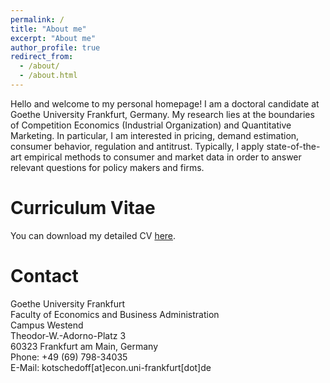 ```yaml
---
permalink: /
title: "About me"
excerpt: "About me"
author_profile: true
redirect_from: 
  - /about/
  - /about.html
---
```


Hello and welcome to my personal homepage! I am a doctoral candidate at Goethe University Frankfurt, Germany. My research lies at the boundaries of Competition Economics (Industrial Organization) and Quantitative Marketing. In particular, I am interested in pricing, demand estimation,  consumer behavior, regulation and antitrust. Typically, I apply state-of-the-art empirical methods to consumer and market data in order to answer relevant questions for policy makers and firms.


Curriculum Vitae
======

You can download my detailed CV [here](http://kotsche.github.io/files/CV_Homepage.pdf).

Contact
======



Goethe University Frankfurt  
Faculty of Economics and Business Administration  
Campus Westend  
Theodor-W.-Adorno-Platz 3  
60323 Frankfurt am Main, Germany  
Phone:	+49 (69) 798-34035  
E-Mail:	kotschedoff[at]econ.uni-frankfurt[dot]de   
 
